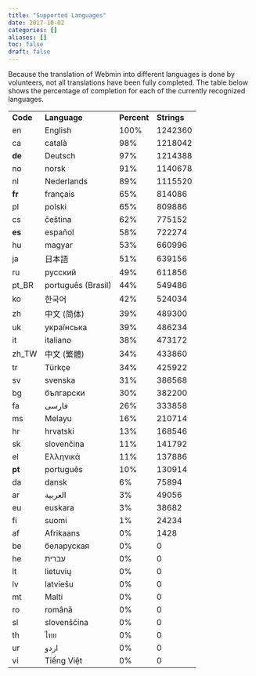 ```yaml
---
title: "Supported Languages"
date: 2017-10-02
categories: []
aliases: []
toc: false
draft: false
---
```

<div id="main">
		



<p>
Because the translation of Webmin into different languages is done by
volunteers, not all translations have been fully completed. The table below
shows the percentage of completion for each of the currently recognized
languages. </p>

<table width="100%">
<tr class="maintitle"> <td><b>Code</b></td> <td><b>Language</b></td> <td><b>Percent</b></td> <td><b>Strings</b></td> </tr>
<tr class="mainbody">
<td>en</td>
<td>English</td>
<td>100%</td>
<td>1242360</td>
</tr>
<tr class="mainbody">
<td>ca</td>
<td>català</td>
<td>98%</td>
<td>1218042</td>
</tr>
<tr class="mainbody">
<td><b>de</b></td>
<td>Deutsch</td>
<td>97%</td>
<td>1214388</td>
</tr>
<tr class="mainbody">
<td>no</td>
<td>norsk</td>
<td>91%</td>
<td>1140678</td>
</tr>
<tr class="mainbody">
<td>nl</td>
<td>Nederlands</td>
<td>89%</td>
<td>1115520</td>
</tr>
<tr class="mainbody">
<td><b>fr</b></td>
<td>français</td>
<td>65%</td>
<td>814086</td>
</tr>
<tr class="mainbody">
<td>pl</td>
<td>polski</td>
<td>65%</td>
<td>809886</td>
</tr>
<tr class="mainbody">
<td>cs</td>
<td>čeština</td>
<td>62%</td>
<td>775152</td>
</tr>
<tr class="mainbody">
<td><b>es</b></td>
<td>español</td>
<td>58%</td>
<td>722274</td>
</tr>
<tr class="mainbody">
<td>hu</td>
<td>magyar</td>
<td>53%</td>
<td>660996</td>
</tr>
<tr class="mainbody">
<td>ja</td>
<td>日本語</td>
<td>51%</td>
<td>639156</td>
</tr>
<tr class="mainbody">
<td>ru</td>
<td>русский</td>
<td>49%</td>
<td>611856</td>
</tr>
<tr class="mainbody">
<td>pt_BR</td>
<td>português (Brasil)</td>
<td>44%</td>
<td>549486</td>
</tr>
<tr class="mainbody">
<td>ko</td>
<td>한국어</td>
<td>42%</td>
<td>524034</td>
</tr>
<tr class="mainbody">
<td>zh</td>
<td>中文 (简体)</td>
<td>39%</td>
<td>489300</td>
</tr>
<tr class="mainbody">
<td>uk</td>
<td>українська</td>
<td>39%</td>
<td>486234</td>
</tr>
<tr class="mainbody">
<td>it</td>
<td>italiano</td>
<td>38%</td>
<td>473172</td>
</tr>
<tr class="mainbody">
<td>zh_TW</td>
<td>中文 (繁體)</td>
<td>34%</td>
<td>433860</td>
</tr>
<tr class="mainbody">
<td>tr</td>
<td>Türkçe</td>
<td>34%</td>
<td>425922</td>
</tr>
<tr class="mainbody">
<td>sv</td>
<td>svenska</td>
<td>31%</td>
<td>386568</td>
</tr>
<tr class="mainbody">
<td>bg</td>
<td>български</td>
<td>30%</td>
<td>382200</td>
</tr>
<tr class="mainbody">
<td>fa</td>
<td>فارسی</td>
<td>26%</td>
<td>333858</td>
</tr>
<tr class="mainbody">
<td>ms</td>
<td>Melayu</td>
<td>16%</td>
<td>210714</td>
</tr>
<tr class="mainbody">
<td>hr</td>
<td>hrvatski</td>
<td>13%</td>
<td>168546</td>
</tr>
<tr class="mainbody">
<td>sk</td>
<td>slovenčina</td>
<td>11%</td>
<td>141792</td>
</tr>
<tr class="mainbody">
<td>el</td>
<td>Ελληνικά</td>
<td>11%</td>
<td>137886</td>
</tr>
<tr class="mainbody">
<td><b>pt</b></td>
<td>português</td>
<td>10%</td>
<td>130914</td>
</tr>
<tr class="mainbody">
<td>da</td>
<td>dansk</td>
<td>6%</td>
<td>75894</td>
</tr>
<tr class="mainbody">
<td>ar</td>
<td>العربية</td>
<td>3%</td>
<td>49056</td>
</tr>
<tr class="mainbody">
<td>eu</td>
<td>euskara</td>
<td>3%</td>
<td>38682</td>
</tr>
<tr class="mainbody">
<td>fi</td>
<td>suomi</td>
<td>1%</td>
<td>24234</td>
</tr>
<tr class="mainbody">
<td>af</td>
<td>Afrikaans</td>
<td>0%</td>
<td>1428</td>
</tr>
<tr class="mainbody">
<td>be</td>
<td>беларуская</td>
<td>0%</td>
<td>0</td>
</tr>
<tr class="mainbody">
<td>he</td>
<td>עברית</td>
<td>0%</td>
<td>0</td>
</tr>
<tr class="mainbody">
<td>lt</td>
<td>lietuvių</td>
<td>0%</td>
<td>0</td>
</tr>
<tr class="mainbody">
<td>lv</td>
<td>latviešu</td>
<td>0%</td>
<td>0</td>
</tr>
<tr class="mainbody">
<td>mt</td>
<td>Malti</td>
<td>0%</td>
<td>0</td>
</tr>
<tr class="mainbody">
<td>ro</td>
<td>română</td>
<td>0%</td>
<td>0</td>
</tr>
<tr class="mainbody">
<td>sl</td>
<td>slovenščina</td>
<td>0%</td>
<td>0</td>
</tr>
<tr class="mainbody">
<td>th</td>
<td>ไทย</td>
<td>0%</td>
<td>0</td>
</tr>
<tr class="mainbody">
<td>ur</td>
<td>اردو</td>
<td>0%</td>
<td>0</td>
</tr>
<tr class="mainbody">
<td>vi</td>
<td>Tiếng Việt</td>
<td>0%</td>
<td>0</td>
</tr>
</table>
			</div>
